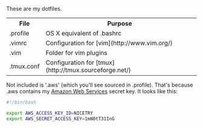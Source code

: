 These are my dotfiles.

<table>
  <tr>
    <th>File</th><th>Purpose</th>
  </tr>
  <tr>
    <td>.profile</td><td>OS X equivalent of .bashrc</td>
  </tr>
  <tr>
    <td>.vimrc</td><td>Configuration for [vim](http://www.vim.org/)</td>
  </tr>
  <tr>
    <td>.vim</td><td>Folder for vim plugins</td>
  </tr>
  <tr>
    <td>.tmux.conf</td><td>Configuration for [tmux](http://tmux.sourceforge.net/)</td>
  </tr>
</table>

Not included is '.aws' (which you'll see sourced in .profile). That's because .aws contains my [Amazon Web Services](http://aws.amazon.com/) secret key. It looks like this:

```bash
#!/bin/bash

export AWS_ACCESS_KEY_ID=NICETRY
export AWS_SECRET_ACCESS_KEY=1mN0tT31InG
```

